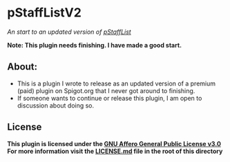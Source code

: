 # pStaffListV2
*An start to an updated version of [pStaffList](https://www.spigotmc.org/resources/pstafflist-a-staff-list-in-a-gui.24838/)*

**Note: This plugin needs finishing. I have made a good start.**

## About:
- This is a plugin I wrote to release as an updated version of a premium (paid) plugin on Spigot.org that I never got around to finishing.
- If someone wants to continue or release this plugin, I am open to discussion about doing so.

## License
**This plugin is licensed under the [GNU Affero General Public License v3.0](https://choosealicense.com/licenses/agpl-3.0/) For more information visit the [LICENSE.md](/LICENSE.md) file in the root of this directory**
